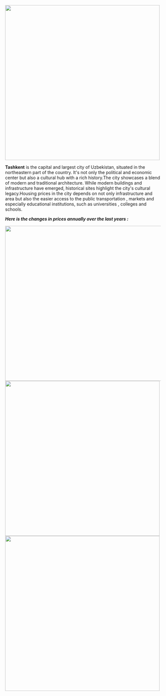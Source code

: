 
<img src="https://github.com/Mukhriddin19980901/Tashkent_housing_price_prediction/blob/main/imgs/Tashkent-Uzbekistan.jpg" width="500" height="500" /> 

**Tashkent** is the capital and largest city of Uzbekistan, situated in the northeastern part of the country. It's not only the political and economic center but also a cultural hub with a rich history.The city showcases a blend of modern and traditional architecture. While modern buildings and infrastructure have emerged, historical sites highlight the city's cultural legacy.Housing prices in the city  depends on not only infrastructure and area but  also the easier access to the public transportation , markets and especially educational institutions, such as universities , colleges and schools.

***Here is the changes in prices annually over the last years :***

<img src="https://github.com/Mukhriddin19980901/Tashkent_housing_price_prediction/blob/main/imgs/annualpricechanges.png" width="800" height="500" /> 


<img src="https://github.com/Mukhriddin19980901/Tashkent_housing_price_prediction/blob/main/imgs/tashkent_uy_seaborn.png" width="500" height="500" /> 

<img src="https://github.com/Mukhriddin19980901/Tashkent_housing_price_prediction/blob/main/imgs/plot_price.png" width="500" height="500" /> 
